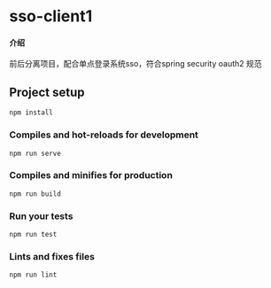 # sso-client1

#### 介绍
前后分离项目，配合单点登录系统sso，符合spring security oauth2 规范

## Project setup
```
npm install
```

### Compiles and hot-reloads for development
```
npm run serve
```

### Compiles and minifies for production
```
npm run build
```

### Run your tests
```
npm run test
```

### Lints and fixes files
```
npm run lint
```
